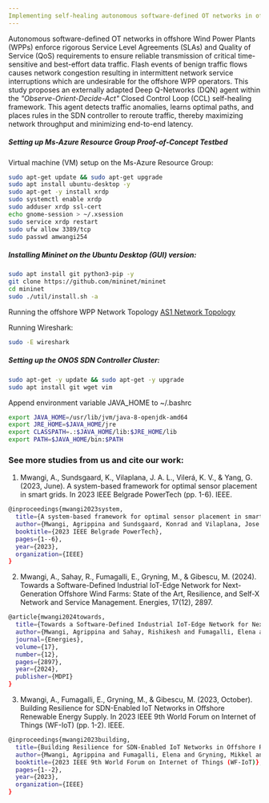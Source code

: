 ```yaml
---
Implementing self-healing autonomous software-defined OT networks in offshore wind power plants
---
```


Autonomous software-defined OT networks in offshore Wind Power Plants (WPPs) enforce rigorous Service Level Agreements (SLAs) and Quality of Service (QoS) requirements to ensure reliable transmission of critical time-sensitive and best-effort data traffic. 
Flash events of benign traffic flows causes network congestion resulting in intermittent network service interruptions which are undesirable for the offshore WPP operators. 
This study proposes an externally adapted Deep Q-Networks (DQN) agent within the _"Observe-Orient-Decide-Act"_ Closed Control Loop (CCL) self-healing framework. 
This agent detects traffic anomalies, learns optimal paths, and places rules in the SDN controller to reroute traffic, thereby maximizing network throughput and minimizing end-to-end latency.




##### Setting up Ms-Azure Resource Group Proof-of-Concept Testbed


Virtual machine (VM) setup on the Ms-Azure Resource Group:
```bash
sudo apt-get update && sudo apt-get upgrade
sudo apt install ubuntu-desktop -y
sudo apt-get -y install xrdp
sudo systemctl enable xrdp
sudo adduser xrdp ssl-cert
echo gnome-session > ~/.xsession
sudo service xrdp restart
sudo ufw allow 3389/tcp
sudo passwd amwangi254
```

##### Installing Mininet on the Ubuntu Desktop (GUI) version:

```bash
sudo apt install git python3-pip -y
git clone https://github.com/mininet/mininet
cd mininet
sudo ./util/install.sh -a
```

Running the offshore WPP Network Topology [AS1 Network Topology](https://github.com/PinaPhD/JP3/blob/main/DataPlane/dataplane.py)

Running Wireshark:

```bash
sudo -E wireshark
```

##### Setting up the ONOS SDN Controller Cluster:

```bash
sudo apt-get -y update && sudo apt-get -y upgrade
sudo apt install git wget vim
```

Append environment variable JAVA_HOME to ~/.bashrc 
```bash
export JAVA_HOME=/usr/lib/jvm/java-8-openjdk-amd64
export JRE_HOME=$JAVA_HOME/jre
export CLASSPATH=.:$JAVA_HOME/lib:$JRE_HOME/lib
export PATH=$JAVA_HOME/bin:$PATH
```

### See more studies from us and cite our work:

1. Mwangi, A., Sundsgaard, K., Vilaplana, J. A. L., Vilerá, K. V., & Yang, G. (2023, June). A system-based framework for optimal sensor placement in smart grids. In 2023 IEEE Belgrade PowerTech (pp. 1-6). IEEE.
```bash
@inproceedings{mwangi2023system,
  title={A system-based framework for optimal sensor placement in smart grids},
  author={Mwangi, Agrippina and Sundsgaard, Konrad and Vilaplana, Jose Angel Leiva and Viler{\'a}, Kaio Vin{\'\i}cius and Yang, Guangya},
  booktitle={2023 IEEE Belgrade PowerTech},
  pages={1--6},
  year={2023},
  organization={IEEE}
}
```

2. Mwangi, A., Sahay, R., Fumagalli, E., Gryning, M., & Gibescu, M. (2024). Towards a Software-Defined Industrial IoT-Edge Network for Next-Generation Offshore Wind Farms: State of the Art, Resilience, and Self-X Network and Service Management. Energies, 17(12), 2897.
```bash
@article{mwangi2024towards,
  title={Towards a Software-Defined Industrial IoT-Edge Network for Next-Generation Offshore Wind Farms: State of the Art, Resilience, and Self-X Network and Service Management},
  author={Mwangi, Agrippina and Sahay, Rishikesh and Fumagalli, Elena and Gryning, Mikkel and Gibescu, Madeleine},
  journal={Energies},
  volume={17},
  number={12},
  pages={2897},
  year={2024},
  publisher={MDPI}
}
```

3. Mwangi, A., Fumagalli, E., Gryning, M., & Gibescu, M. (2023, October). Building Resilience for SDN-Enabled IoT Networks in Offshore Renewable Energy Supply. In 2023 IEEE 9th World Forum on Internet of Things (WF-IoT) (pp. 1-2). IEEE.
```bash
@inproceedings{mwangi2023building,
  title={Building Resilience for SDN-Enabled IoT Networks in Offshore Renewable Energy Supply},
  author={Mwangi, Agrippina and Fumagalli, Elena and Gryning, Mikkel and Gibescu, Madeleine},
  booktitle={2023 IEEE 9th World Forum on Internet of Things (WF-IoT)},
  pages={1--2},
  year={2023},
  organization={IEEE}
}
```
